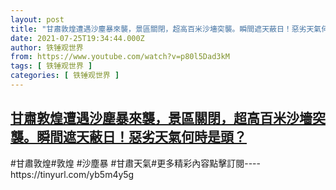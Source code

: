 ```yaml
---
layout: post
title: "甘肅敦煌遭遇沙塵暴來襲，景區關閉，超高百米沙墻突襲。瞬間遮天蔽日！惡劣天氣何時是頭？"
date: 2021-07-25T19:34:44.000Z
author: 铁锤观世界
from: https://www.youtube.com/watch?v=p80l5Dad3kM
tags: [ 铁锤观世界 ]
categories: [ 铁锤观世界 ]
---
```

<!--1627241684000-->
[甘肅敦煌遭遇沙塵暴來襲，景區關閉，超高百米沙墻突襲。瞬間遮天蔽日！惡劣天氣何時是頭？](https://www.youtube.com/watch?v=p80l5Dad3kM)
------

<div>
#甘肅敦煌#敦煌 #沙塵暴 #甘肅天氣#更多精彩內容點擊訂閱----https://tinyurl.com/yb5m4y5g
</div>
